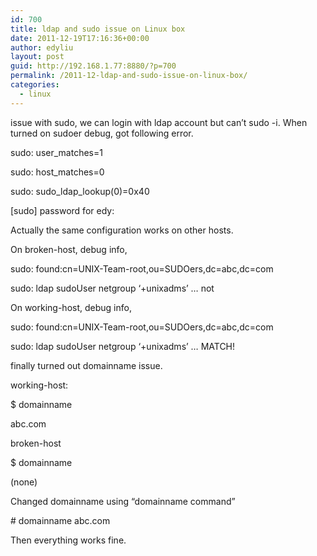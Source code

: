```yaml
---
id: 700
title: ldap and sudo issue on Linux box
date: 2011-12-19T17:16:36+00:00
author: edyliu
layout: post
guid: http://192.168.1.77:8880/?p=700
permalink: /2011-12-ldap-and-sudo-issue-on-linux-box/
categories:
  - linux
---
```

issue with sudo, we can login with ldap account but can’t sudo -i. When turned on sudoer debug, got following error.
  
sudo: user_matches=1
  
sudo: host_matches=0
  
sudo: sudo\_ldap\_lookup(0)=0x40
  
[sudo] password for edy:

Actually the same configuration works on other hosts.
  
On broken-host, debug info,
  
sudo: found:cn=UNIX-Team-root,ou=SUDOers,dc=abc,dc=com
  
sudo: ldap sudoUser netgroup &#8216;+unixadms&#8217; &#8230; not
  
<!--more-->


  
On working-host, debug info,
  
sudo: found:cn=UNIX-Team-root,ou=SUDOers,dc=abc,dc=com
  
sudo: ldap sudoUser netgroup &#8216;+unixadms&#8217; &#8230; MATCH!

finally turned out domainname issue.
  
working-host:
  
$ domainname
  
abc.com

broken-host
  
$ domainname
  
(none)
  
Changed domainname using “domainname command”
  
\# domainname abc.com

Then everything works fine.